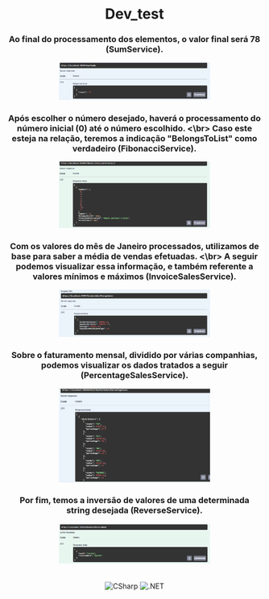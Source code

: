 <h1 align="center">Dev_test</h1>

<h3 align="center">Ao final do processamento dos elementos, o valor final será 78 (SumService).</h3>

<p align="center">
<img src="https://github.com/Glrodrigo/Dev_test/blob/main/assets/SumResponse.png" width="300px">
<p align="center">

<h3 align="center">Após escolher o número desejado, haverá o processamento do número inicial (0) até o número escolhido.
<\br> Caso este esteja na relação, teremos a indicação "BelongsToList" como verdadeiro (FibonacciService).</h3>

<p align="center">
<img src="https://github.com/Glrodrigo/Dev_test/blob/main/assets/FibonacciResponse.png" width="300px">
<p align="center">

<h3 align="center">Com os valores do mês de Janeiro processados, utilizamos de base para saber a média de vendas efetuadas.
<\br> A seguir podemos visualizar essa informação, e também referente a valores mínimos e máximos (InvoiceSalesService).</h3>

<p align="center">
<img src="https://github.com/Glrodrigo/Dev_test/blob/main/assets/AverageSalesResponse.png" width="300px">
<p align="center">

<h3 align="center">Sobre o faturamento mensal, dividido por várias companhias, podemos visualizar os dados tratados a seguir (PercentageSalesService).</h3>

<p align="center">
<img src="https://github.com/Glrodrigo/Dev_test/blob/main/assets/PercentageSalesResponse.png" width="300px">
<p align="center">

<h3 align="center">Por fim, temos a inversão de valores de uma determinada string desejada (ReverseService).</h3>

<p align="center">
<img src="https://github.com/Glrodrigo/Dev_test/blob/main/assets/ReverseResponse.png" width="300px">
<p align="center">

<div align="center"><br/>
  <img align="center" alt="CSharp" src="https://img.shields.io/badge/C%23-239120?style=for-the-badge&logo=c-sharp&logoColor=white" />
  <img align="center" alt=".NET" src="https://img.shields.io/badge/.NET-5C2D91?style=for-the-badge&logo=.net&logoColor=white" />
</div>
